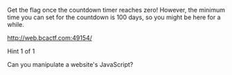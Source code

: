 Get the flag once the countdown timer reaches zero! However, the minimum time you can set for the countdown is 100 days, so you might be here for a while.

http://web.bcactf.com:49154/

Hint 1 of 1

Can you manipulate a website's JavaScript?
